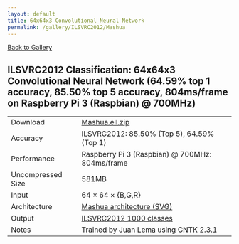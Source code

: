 ```yaml
---
layout: default
title: 64x64x3 Convolutional Neural Network
permalink: /gallery/ILSVRC2012/Mashua
---
```


[Back to Gallery](/ELL/gallery)

## ILSVRC2012 Classification: 64x64x3 Convolutional Neural Network (64.59% top 1 accuracy, 85.50% top 5 accuracy, 804ms/frame on Raspberry Pi 3 (Raspbian) @ 700MHz)

<table class="table table-striped table-bordered">
    <tr>
        <td> Download </td>
        <td colspan="3"> <a href="https://github.com/Microsoft/ELL-models/raw/master/models/ILSVRC2012/Mashua/Mashua.ell.zip">Mashua.ell.zip</a></td>
    </tr>
    <tr>
        <td> Accuracy </td>
        <td colspan="3"> ILSVRC2012: 85.50% (Top 5), 64.59% (Top 1) </td>
    </tr>
    <tr>
        <td> Performance </td>
        <td colspan="3"> Raspberry Pi 3 (Raspbian) @ 700MHz: 804ms/frame </td>
    </tr>
    <tr>
        <td> Uncompressed Size </td>
        <td colspan="3"> 581MB </td>
    </tr>
    <tr>
        <td> Input </td>
        <td colspan="3"> 64 &times; 64 &times; {B,G,R} </td>
    </tr>
    <tr>
        <td> Architecture </td>
        <td>
            <a href="https://github.com/Microsoft/ELL-models/raw/master/models/ILSVRC2012/Mashua/Mashua.cntk.svg?sanitize=true" target="_blank">Mashua architecture (SVG)</a>
        </td>
    </tr>
    <tr>
        <td> Output </td>
        <td colspan="3"> <a href="https://github.com/Microsoft/ELL-models/raw/master/models/ILSVRC2012/categories.txt">ILSVRC2012 1000 classes</a> </td>
    </tr>
    <tr>
        <td> Notes </td>
        <td colspan="3"> Trained by Juan Lema using CNTK 2.3.1 </td>
    </tr>
</table>

